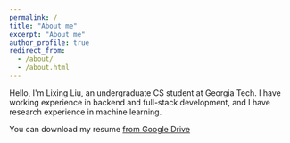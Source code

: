 ```yaml
---
permalink: /
title: "About me"
excerpt: "About me"
author_profile: true
redirect_from: 
  - /about/
  - /about.html
---
```


Hello, I'm Lixing Liu, an undergraduate CS student at Georgia Tech. I have working experience in backend and full-stack development, and I have research experience in machine learning. 

You can download my resume [from Google Drive](https://drive.google.com/file/d/11WCTIL6oNfnvli-MmKVx0X5dQOdlvr69/view?usp=sharing)

